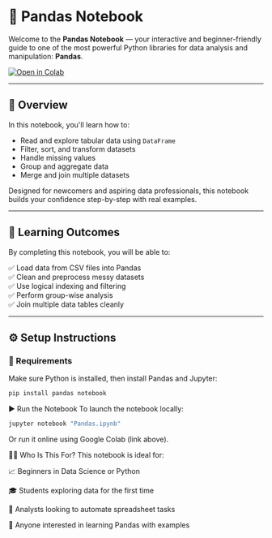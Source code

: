 # 🐼 Pandas Notebook

Welcome to the **Pandas Notebook** — your interactive and beginner-friendly guide to one of the most powerful Python libraries for data analysis and manipulation: **Pandas**.

[![Open in Colab](https://colab.research.google.com/assets/colab-badge.svg)](https://colab.research.google.com/drive/1LGtSgTd2wxWnje6kOaHFnEBE4ZIbEhI9)


---

## 📌 Overview

In this notebook, you'll learn how to:

- Read and explore tabular data using `DataFrame`
- Filter, sort, and transform datasets
- Handle missing values
- Group and aggregate data
- Merge and join multiple datasets

Designed for newcomers and aspiring data professionals, this notebook builds your confidence step-by-step with real examples.

---

## 🎯 Learning Outcomes

By completing this notebook, you will be able to:

✅ Load data from CSV files into Pandas  
✅ Clean and preprocess messy datasets  
✅ Use logical indexing and filtering  
✅ Perform group-wise analysis  
✅ Join multiple data tables cleanly  

---

## ⚙️ Setup Instructions

### 🧰 Requirements

Make sure Python is installed, then install Pandas and Jupyter:

```bash
pip install pandas notebook
```
▶️ Run the Notebook
To launch the notebook locally:
```bash
jupyter notebook "Pandas.ipynb"
```
Or run it online using Google Colab (link above).

🙋‍♂️ Who Is This For?
This notebook is ideal for:

📈 Beginners in Data Science or Python

🎓 Students exploring data for the first time

💼 Analysts looking to automate spreadsheet tasks

🧠 Anyone interested in learning Pandas with examples
